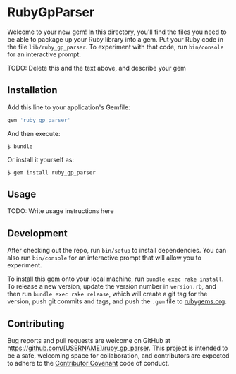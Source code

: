 # RubyGpParser

Welcome to your new gem! In this directory, you'll find the files you need to be able to package up your Ruby library into a gem. Put your Ruby code in the file `lib/ruby_gp_parser`. To experiment with that code, run `bin/console` for an interactive prompt.

TODO: Delete this and the text above, and describe your gem

## Installation

Add this line to your application's Gemfile:

```ruby
gem 'ruby_gp_parser'
```

And then execute:

    $ bundle

Or install it yourself as:

    $ gem install ruby_gp_parser

## Usage

TODO: Write usage instructions here

## Development

After checking out the repo, run `bin/setup` to install dependencies. You can also run `bin/console` for an interactive prompt that will allow you to experiment.

To install this gem onto your local machine, run `bundle exec rake install`. To release a new version, update the version number in `version.rb`, and then run `bundle exec rake release`, which will create a git tag for the version, push git commits and tags, and push the `.gem` file to [rubygems.org](https://rubygems.org).

## Contributing

Bug reports and pull requests are welcome on GitHub at https://github.com/[USERNAME]/ruby_gp_parser. This project is intended to be a safe, welcoming space for collaboration, and contributors are expected to adhere to the [Contributor Covenant](http://contributor-covenant.org) code of conduct.

